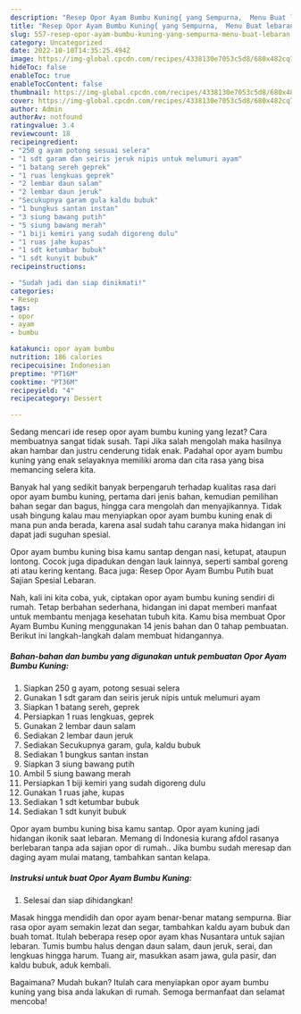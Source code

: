 ```yaml
---
description: "Resep Opor Ayam Bumbu Kuning{ yang Sempurna,  Menu Buat lebaran"
title: "Resep Opor Ayam Bumbu Kuning{ yang Sempurna,  Menu Buat lebaran"
slug: 557-resep-opor-ayam-bumbu-kuning-yang-sempurna-menu-buat-lebaran
category: Uncategorized
date: 2022-10-10T14:35:25.494Z
image: https://img-global.cpcdn.com/recipes/4338130e7053c5d8/680x482cq70/opor-ayam-bumbu-kuning-foto-resep-utama.jpg
hideToc: false
enableToc: true
enableTocContent: false
thumbnail: https://img-global.cpcdn.com/recipes/4338130e7053c5d8/680x482cq70/opor-ayam-bumbu-kuning-foto-resep-utama.jpg
cover: https://img-global.cpcdn.com/recipes/4338130e7053c5d8/680x482cq70/opor-ayam-bumbu-kuning-foto-resep-utama.jpg
author: Admin
authorAv: notfound
ratingvalue: 3.4
reviewcount: 18
recipeingredient:
- "250 g ayam potong sesuai selera"
- "1 sdt garam dan seiris jeruk nipis untuk melumuri ayam"
- "1 batang sereh geprek"
- "1 ruas lengkuas geprek"
- "2 lembar daun salam"
- "2 lembar daun jeruk"
- "Secukupnya garam gula kaldu bubuk"
- "1 bungkus santan instan"
- "3 siung bawang putih"
- "5 siung bawang merah"
- "1 biji kemiri yang sudah digoreng dulu"
- "1 ruas jahe kupas"
- "1 sdt ketumbar bubuk"
- "1 sdt kunyit bubuk"
recipeinstructions:

- "Sudah jadi dan siap dinikmati!"
categories:
- Resep
tags:
- opor
- ayam
- bumbu

katakunci: opor ayam bumbu 
nutrition: 186 calories
recipecuisine: Indonesian
preptime: "PT16M"
cooktime: "PT36M"
recipeyield: "4"
recipecategory: Dessert

---
```



Sedang mencari ide resep opor ayam bumbu kuning yang lezat? Cara membuatnya sangat tidak susah. Tapi Jika salah mengolah maka hasilnya akan hambar dan justru cenderung tidak enak. Padahal opor ayam bumbu kuning yang enak selayaknya memiliki aroma dan cita rasa yang bisa memancing selera kita.


Banyak hal yang sedikit banyak berpengaruh terhadap kualitas rasa dari opor ayam bumbu kuning, pertama dari jenis bahan, kemudian pemilihan bahan segar dan bagus, hingga cara mengolah dan menyajikannya. Tidak usah bingung kalau mau menyiapkan opor ayam bumbu kuning enak di mana pun anda berada, karena asal sudah tahu caranya maka hidangan ini dapat jadi suguhan spesial.

Opor ayam bumbu kuning bisa kamu santap dengan nasi, ketupat, ataupun lontong. Cocok juga dipadukan dengan lauk lainnya, seperti sambal goreng ati atau kering kentang. Baca juga: Resep Opor Ayam Bumbu Putih buat Sajian Spesial Lebaran.


Nah, kali ini kita coba, yuk, ciptakan opor ayam bumbu kuning sendiri di rumah. Tetap berbahan sederhana, hidangan ini dapat memberi manfaat untuk membantu menjaga kesehatan tubuh kita. Kamu bisa membuat Opor Ayam Bumbu Kuning menggunakan 14 jenis bahan dan 0 tahap pembuatan. Berikut ini langkah-langkah dalam membuat hidangannya.

<!--inarticleads1-->

##### Bahan-bahan dan bumbu yang digunakan untuk pembuatan Opor Ayam Bumbu Kuning:

1. Siapkan 250 g ayam, potong sesuai selera
1. Gunakan 1 sdt garam dan seiris jeruk nipis untuk melumuri ayam
1. Siapkan 1 batang sereh, geprek
1. Persiapkan 1 ruas lengkuas, geprek
1. Gunakan 2 lembar daun salam
1. Sediakan 2 lembar daun jeruk
1. Sediakan Secukupnya garam, gula, kaldu bubuk
1. Sediakan 1 bungkus santan instan
1. Siapkan 3 siung bawang putih
1. Ambil 5 siung bawang merah
1. Persiapkan 1 biji kemiri yang sudah digoreng dulu
1. Gunakan 1 ruas jahe, kupas
1. Sediakan 1 sdt ketumbar bubuk
1. Sediakan 1 sdt kunyit bubuk


Opor ayam bumbu kuning bisa kamu santap. Opor ayam kuning jadi hidangan ikonik saat lebaran. Memang di Indonesia kurang afdol rasanya berlebaran tanpa ada sajian opor di rumah.. Jika bumbu sudah meresap dan daging ayam mulai matang, tambahkan santan kelapa. 

<!--inarticleads2-->

##### Instruksi untuk buat Opor Ayam Bumbu Kuning:


1. Selesai dan siap dihidangkan!

Masak hingga mendidih dan opor ayam benar-benar matang sempurna. Biar rasa opor ayam semakin lezat dan segar, tambahkan kaldu ayam bubuk dan buah tomat. Itulah beberapa resep opor ayam khas Nusantara untuk sajian lebaran. Tumis bumbu halus dengan daun salam, daun jeruk, serai, dan lengkuas hingga harum. Tuang air, masukkan asam jawa, gula pasir, dan kaldu bubuk, aduk kembali. 

Bagaimana? Mudah bukan? Itulah cara menyiapkan opor ayam bumbu kuning yang bisa anda lakukan di rumah. Semoga bermanfaat dan selamat mencoba!
